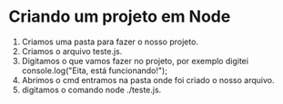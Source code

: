 # Criando um projeto em Node
1. Criamos uma pasta para fazer o nosso projeto.
2. Criamos o arquivo teste.js.
3. Digitamos o que vamos fazer no projeto, por exemplo digitei console.log("Eita, está funcionando!");
4. Abrimos o cmd entramos na pasta onde foi criado o nosso arquivo.
5. digitamos o comando node ./teste.js.